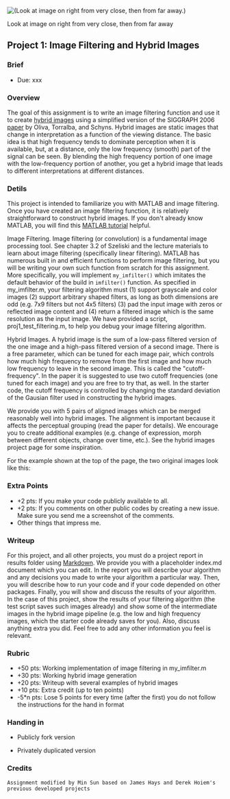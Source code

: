 ![(Look at image on right from very close, then from far away.)](https://github.com/NTHU-EE-CV-2014-Fall/homework1/blob/master/data/hybrid_image_example.jpg)

Look at image on right from very close, then from far away
## Project 1: Image Filtering and Hybrid Images
### Brief
* Due: xxx

### Overview
The goal of this assignment is to write an image filtering function and use it to create [hybrid images](http://cvcl.mit.edu/hybridimage.htm) using a simplified version of the SIGGRAPH 2006 [paper](http://cvcl.mit.edu/publications/OlivaTorralb_Hybrid_Siggraph06.pdf) by Oliva, Torralba, and Schyns. Hybrid images are static images that change in interpretation as a function of the viewing distance. The basic idea is that high frequency tends to dominate perception when it is available, but, at a distance, only the low frequency (smooth) part of the signal can be seen. By blending the high frequency portion of one image with the low-frequency portion of another, you get a hybrid image that leads to different interpretations at different distances.

### Detils
This project is intended to familiarize you with MATLAB and image filtering. Once you have created an image filtering function, it is relatively straightforward to construct hybrid images. If you don't already know MATLAB, you will find this [MATLAB tutorial](http://cs.brown.edu/courses/csci1430/docs/matlab-tutorial/) helpful.

Image Filtering. Image filtering (or convolution) is a fundamental image processing tool. See chapter 3.2 of Szeliski and the lecture materials to learn about image filtering (specifically linear filtering). MATLAB has numerous built in and efficient functions to perform image filtering, but you will be writing your own such function from scratch for this assignment. More specifically, you will implement `my_imfilter()` which imitates the default behavior of the build in `imfilter()` function. As specified in my_imfilter.m, your filtering algorithm must (1) support grayscale and color images (2) support arbitrary shaped filters, as long as both dimensions are odd (e.g. 7x9 filters but not 4x5 filters) (3) pad the input image with zeros or reflected image content and (4) return a filtered image which is the same resolution as the input image. We have provided a script, proj1_test_filtering.m, to help you debug your image filtering algorithm.

Hybrid Images. A hybrid image is the sum of a low-pass filtered version of the one image and a high-pass filtered version of a second image. There is a free parameter, which can be tuned for each image pair, which controls how much high frequency to remove from the first image and how much low frequency to leave in the second image. This is called the "cutoff-frequency". In the paper it is suggested to use two cutoff frequencies (one tuned for each image) and you are free to try that, as well. In the starter code, the cutoff frequency is controlled by changing the standard deviation of the Gausian filter used in constructing the hybrid images.

We provide you with 5 pairs of aligned images which can be merged reasonably well into hybrid images. The alignment is important because it affects the perceptual grouping (read the paper for details). We encourage you to create additional examples (e.g. change of expression, morph between different objects, change over time, etc.). See the hybrid images project page for some inspiration.

For the example shown at the top of the page, the two original images look like this:


### Extra Points
* +2 pts: If you make your code publicly available to all.
* +2 pts: If you comments on other public codes by creating a new issue. Make sure you send me a screenshot of the comments.
* Other things that impress me.

### Writeup
For this project, and all other projects, you must do a project report in results folder using [Markdown](https://help.github.com/articles/markdown-basics). We provide you with a placeholder index.md document which you can edit. In the report you will describe your algorithm and any decisions you made to write your algorithm a particular way. Then, you will describe how to run your code and if your code depended on other packages. Finally, you will show and discuss the results of your algorithm. In the case of this project, show the results of your filtering algorithm (the test script saves such images already) and show some of the intermediate images in the hybrid image pipeline (e.g. the low and high frequency images, which the starter code already saves for you). Also, discuss anything extra you did. Feel free to add any other information you feel is relevant.

### Rubric
* +50 pts: Working implementation of image filtering in my_imfilter.m
* +30 pts: Working hybrid image generation
* +20 pts: Writeup with several examples of hybrid images
* +10 pts: Extra credit (up to ten points)
* -5*n pts: Lose 5 points for every time (after the first) you do not follow the instructions for the hand in format

### Handing in
* Publicly fork version

* Privately duplicated version

### Credits
	Assignment modified by Min Sun based on James Hays and Derek Hoiem's previous developed projects
